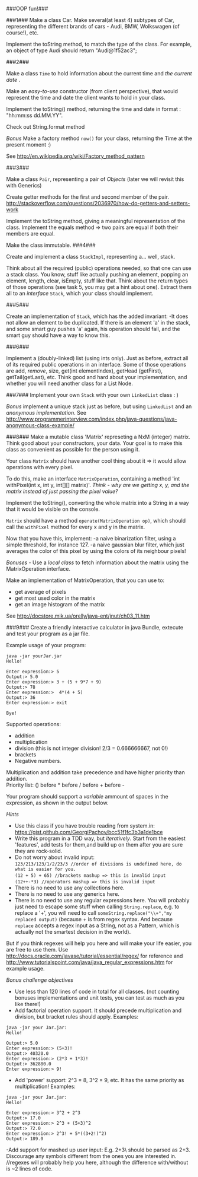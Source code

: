 ###OOP fun!###

###1###
Make a class Car. 
Make several(at least 4) subtypes of Car, representing the different brands of cars - Audi, BMW, Wolkswagen (of course!), etc. 

Implement the toString method, to match the type of the class. For example, an object of type Audi should return "Audi@1f52ac3";

###2###

Make a class `Time` to hold information about the current time and *the current date* .

Make an *easy-to-use* constructor (from client perspective), that would represent the time and date the client wants to hold in your class.

Implement the toString() method, returning the time and date in format : "hh:mm:ss dd.MM.YY". 

Check out String.format method

*Bonus*
Make a factory method `now()` for your class, returning the Time at the present moment :)

See http://en.wikipedia.org/wiki/Factory_method_pattern

###3###

Make a class `Pair`, representing a pair of *Objects* (later we will revisit this with Generics)

Create getter methods for the first and second member of the pair.
http://stackoverflow.com/questions/2036970/how-do-getters-and-setters-work

Implement the toString method, giving a meaningful representation of the class.
Implement the equals method => two pairs are equal if both their members are equal.

Make the class immutable.
###4###

Create and implement a class `StackImpl`, representing a... well, stack. 

Think about all the required (public) operations needed, so that one can use a stack class. You know, stuff like actually pushing an element, popping an element, length, clear, isEmpty, stuff like that. Think about the return types of those operations (see task 5, you may get a hint about one). Extract them all to an *interface*  `Stack`, which your class should implement. 

###5###

Create an implementation of `Stack`, which has the added invariant:
-It does not allow an element to be duplicated. If there is an element 'a' in the stack, and some smart guy pushes 'a' again, his operation should fail, and the smart guy should have a way to know this.


###6###

Implement a (doubly-linked) list (using ints only). Just as before, extract all of its required public operations in an interface. Some of those operations are add, *remove*, size, get(int elementIndex), getHead (getFirst), getTail(getLast), etc. 
Think good and hard about your implementation, and whether you will need another class for a List Node.

###7###
Implement your own `Stack` with your own `LinkedList` class : )

*Bonus* implement a unique stack just as before, but using `LinkedList` and an *anonymous implementation*. 
See http://www.programmerinterview.com/index.php/java-questions/java-anonymous-class-example/

###8###
Make a mutable class 'Matrix' represeting a NxM (integer) matrix. Think good about your constructors, your data. Your goal is to make this class as convenient as possible for the person using it.

Your class `Matrix` should have another cool thing about it => it would allow operations with every pixel.

To do this, make an interface `MatrixOperation`, containing a method 'int withPixel(int x, int y, int[][] matrix)'.
*Think - why are we getting x, y, and the matrix instead of just passing the pixel value?*

Implement the toString(), converting the whole matrix into a String in a way that it would be visible on the console.

`Matrix` should have a method `operate(MatrixOperation op)`, which should call the `withPixel` method for every x and y in the matrix.

Now that you have this, implement:
-a naive binarization filter, using a simple threshold, for instance 127.
-a naive gaussian blur filter, which just averages the color of this pixel by using the colors of its neighbour pixels!

*Bonuses* - Use a *local class* to fetch information about the matrix using the MatrixOperation interface.

Make an implementation of MatrixOperation, that you can use to:
- get average of pixels
- get most used color in the matrix
- get an image histogram of the matrix 

See http://docstore.mik.ua/orelly/java-ent/jnut/ch03_11.htm

###9###
Create a friendly interactive calculator in java
Bundle, extecute and test your program as a jar file.

Example usage of your program:
```
java -jar yourJar.jar  
Hello!

Enter expression:> 5  
Output:> 5.0  
Enter expression:> 3 + (5 + 9*7 + 9)  
Output:> 78  
Enter expression:>  4*(4 + 5)  
Output:> 36  
Enter expression:> exit  
  
Bye!  
```


Supported operations: 
- addition  
- multiplication  
- division (this is not integer division! 2/3 = 0.666666667, not 0!)  
- brackets   
- Negative numbers.  

Multiplication and addition take precedence and have higher priority than addition.  
Priority list: () before * before / before + before -  

Your program should support a *variable* ammount of spaces in the expression, as shown in the output below.

*Hints*
- Use this class if you have trouble reading from system.in:  https://gist.github.com/GeorgiPachov/bcc51f1fc3b3a1de1bce  
- Write this program in a TDD way, but *iteratively*. Start from the easiest 'features', add tests for them,and build up on them after you are sure they are rock-solid.   
- Do not worry about invalid input:  
`123/213/123/1/2/23/3 //order of divisions is undefined here, do what is easier for you.`  
`(12 + 5) + 65) //brackets mashup => this is invalid input`  
`(12++-*3) //operators mashup => this is invalid input`  
- There is no need to use any collections here.
- There is no need to use any generics here.
- There is no need to use any regular expressions here. You will probably just need to escape some stuff when calling `String.replace`, e.g. to replace a '+', you will need to call `someString.replace("\\+","my replaced output)` (because + is from regex syntax. And because `replace` accepts a regex input as a String, not as a Pattern, which is actually not the smartest decision in the world).

But if you think regexes will help you here and will make your life easier, you are free to use them. 
Use http://docs.oracle.com/javase/tutorial/essential/regex/ for reference
and http://www.tutorialspoint.com/java/java_regular_expressions.htm for example usage. 


*Bonus challenge objectives*
- Use less than 120 lines of code in total for all classes. (not counting bonuses implementations and unit tests, you can test as much as you like there!)
- Add factorial operation support. It should precede multiplication and division, but bracket rules should apply. 
Examples:
```
java -jar your Jar.jar:
Hello!

Output:> 5.0
Enter expression:> (5+3)!
Output:> 40320.0
Enter expression:> (2*3 + 1*3)!
Output:> 362880.0
Enter expression:> 9!
```
- Add 'power' support: 2^3 = 8, 3^2 = 9, etc. It has the same priority as multiplication!
Examples:
```
java -jar your Jar.jar:
Hello!

Enter expression:> 3^2 + 2^3
Output:> 17.0
Enter expression:> 2^3 + (5+3)^2
Output:> 72.0
Enter expression:> 2^3! + 5*((3+2!)^2)
Output:> 189.0
```
-Add support for mashed up user input: E.g. 2+3\ should be parsed as 2+3. Discourage any symbols different from the ones you are interested in. //regexes will probably help you here, although the difference with/without is ~2 lines of code.
